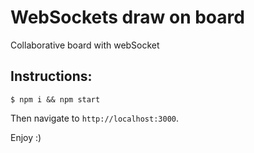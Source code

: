 
# WebSockets draw on board

Collaborative board with webSocket

## Instructions:

```
$ npm i && npm start
```

Then navigate to `http://localhost:3000`.

Enjoy :)
